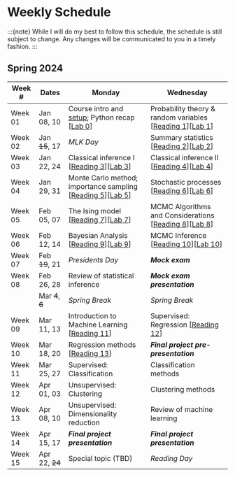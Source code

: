 # Weekly Schedule

:::{note}
While I will do my best to follow this schedule, the schedule is still subject to change.
Any changes will be communicated to you in a timely fashion.
:::

## Spring 2024

| Week # | Dates | Monday | Wednesday |
|--------|-------|--------|-----------|
| Week 01 | Jan 08, 10 | Course intro and [setup](setup); Python recap [[Lab 0](labs/00)] | Probability theory & random variables [[Reading 1](readings/01)][[Lab 1](labs/01)] |
| Week 02 | Jan ~~15~~, 17 | *MLK Day* | Summary statistics [[Reading 2](readings/02)][[Lab 2](labs/02)] |
| Week 03 | Jan 22, 24 | Classical inference I [[Reading 3](readings/03)][[Lab 3](labs/03)] | Classical inference II [[Reading 4](readings/04)][[Lab 4](labs/04)] |
| Week 04 | Jan 29, 31 | Monte Carlo method; importance sampling [[Reading 5](readings/05)][[Lab 5](labs/05)] | Stochastic processes [[Reading 6](readings/06)][[Lab 6](labs/06)] |
| Week 05 | Feb 05, 07 | The Ising model [[Reading 7](readings/07)][[Lab 7](labs/07)] | MCMC Algorithms and Considerations [[Reading 8](readings/08)][[Lab 8](labs/08)] |
| Week 06 | Feb 12, 14 | Bayesian Analysis [[Reading 9](readings/09)][[Lab 9](labs/09)] | MCMC Inference [[Reading 10](readings/10)][[Lab 10](labs/10)] |
| Week 07 | Feb ~~19~~, 21 | *Presidents Day* | ***Mock exam*** |
| Week 08 | Feb 26, 28 | Review of statistical inference | ***Mock exam presentation*** |
|         | Mar ~~4~~, ~~6~~ | *Spring Break* | *Spring Break* |
| Week 09 | Mar 11, 13 | Introduction to Machine Learning [[Reading 11](readings/11)] | Supervised: Regression [[Reading 12](readings/12)] |
| Week 10 | Mar 18, 20 | Regression methods [[Reading 13](readings/13)] | ***Final project pre-presentation*** |
| Week 11 | Mar 25, 27 | Supervised: Classification | Classification methods |
| Week 12 | Apr 01, 03 | Unsupervised: Clustering | Clustering methods |
| Week 13 | Apr 08, 10 | Unsupervised: Dimensionality reduction | Review of machine learning  |
| Week 14 | Apr 15, 17 | ***Final project presentation*** | ***Final project presentation*** |
| Week 15 | Apr 22, ~~24~~ | Special topic (TBD) | *Reading Day* |

